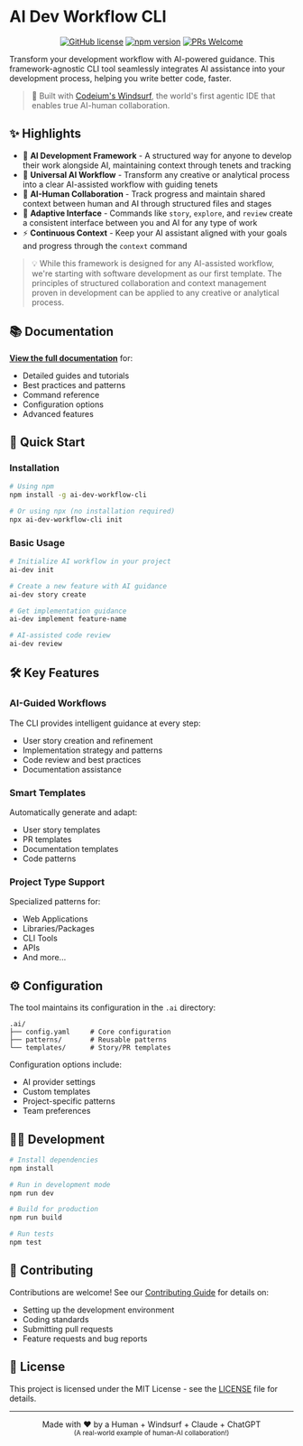 # AI Dev Workflow CLI

<div align="center">

[![GitHub license](https://img.shields.io/github/license/carmelyne/ai-dev-workflow-cli)](https://github.com/carmelyne/ai-dev-workflow-cli/blob/main/LICENSE)
[![npm version](https://img.shields.io/npm/v/ai-dev-workflow-cli)](https://www.npmjs.com/package/ai-dev-workflow-cli)
[![PRs Welcome](https://img.shields.io/badge/PRs-welcome-brightgreen.svg)](https://github.com/carmelyne/ai-dev-workflow-cli/blob/main/CONTRIBUTING.md)

</div>

Transform your development workflow with AI-powered guidance. This framework-agnostic CLI tool seamlessly integrates AI assistance into your development process, helping you write better code, faster.

> 🚀 Built with [Codeium's Windsurf](https://codeium.com/windsurf), the world's first agentic IDE that enables true AI-human collaboration.

## ✨ Highlights

- 🧠 **AI Development Framework** - A structured way for anyone to develop their work alongside AI, maintaining context through tenets and tracking
- 🎯 **Universal AI Workflow** - Transform any creative or analytical process into a clear AI-assisted workflow with guiding tenets
- 🔄 **AI-Human Collaboration** - Track progress and maintain shared context between human and AI through structured files and stages
- 📝 **Adaptive Interface** - Commands like `story`, `explore`, and `review` create a consistent interface between you and AI for any type of work
- ⚡ **Continuous Context** - Keep your AI assistant aligned with your goals and progress through the `context` command

> 💡 While this framework is designed for any AI-assisted workflow, we're starting with software development as our first template. The principles of structured collaboration and context management proven in development can be applied to any creative or analytical process.

## 📚 Documentation

**[View the full documentation](https://carmelyne.github.io/ai-dev-workflow-cli)** for:
- Detailed guides and tutorials
- Best practices and patterns
- Command reference
- Configuration options
- Advanced features

## 🚀 Quick Start

### Installation

```bash
# Using npm
npm install -g ai-dev-workflow-cli

# Or using npx (no installation required)
npx ai-dev-workflow-cli init
```

### Basic Usage

```bash
# Initialize AI workflow in your project
ai-dev init

# Create a new feature with AI guidance
ai-dev story create

# Get implementation guidance
ai-dev implement feature-name

# AI-assisted code review
ai-dev review
```

## 🛠 Key Features

### AI-Guided Workflows

The CLI provides intelligent guidance at every step:
- User story creation and refinement
- Implementation strategy and patterns
- Code review and best practices
- Documentation assistance

### Smart Templates

Automatically generate and adapt:
- User story templates
- PR templates
- Documentation templates
- Code patterns

### Project Type Support

Specialized patterns for:
- Web Applications
- Libraries/Packages
- CLI Tools
- APIs
- And more...

## ⚙️ Configuration

The tool maintains its configuration in the `.ai` directory:

```
.ai/
├── config.yaml     # Core configuration
├── patterns/       # Reusable patterns
└── templates/      # Story/PR templates
```

Configuration options include:
- AI provider settings
- Custom templates
- Project-specific patterns
- Team preferences

## 🧑‍💻 Development

```bash
# Install dependencies
npm install

# Run in development mode
npm run dev

# Build for production
npm run build

# Run tests
npm test
```

## 🤝 Contributing

Contributions are welcome! See our [Contributing Guide](CONTRIBUTING.md) for details on:
- Setting up the development environment
- Coding standards
- Submitting pull requests
- Feature requests and bug reports

## 📄 License

This project is licensed under the MIT License - see the [LICENSE](LICENSE) file for details.

---

<div align="center">
Made with ❤️ by a Human + Windsurf + Claude + ChatGPT
<br/>
<sub>(A real-world example of human-AI collaboration!)</sub>
</div>
